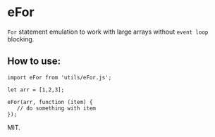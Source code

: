 # eFor
`For` statement emulation to work with large arrays without `event loop` blocking.
## How to use:

```
import eFor from 'utils/eFor.js';

let arr = [1,2,3];

eFor(arr, function (item) {
   // do something with item
});
```

MIT.
